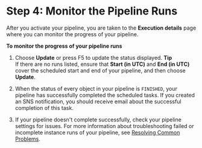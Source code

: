 # Step 4: Monitor the Pipeline Runs<a name="dp-import-ddb-execution-pipeline-console"></a>

After you activate your pipeline, you are taken to the **Execution details** page where you can monitor the progress of your pipeline\.

**To monitor the progress of your pipeline runs**

1. Choose **Update** or press F5 to update the status displayed\.
**Tip**  
If there are no runs listed, ensure that **Start \(in UTC\)** and **End \(in UTC\)** cover the scheduled start and end of your pipeline, and then choose **Update**\.

1. When the status of every object in your pipeline is `FINISHED`, your pipeline has successfully completed the scheduled tasks\. If you created an SNS notification, you should receive email about the successful completion of this task\.

1. If your pipeline doesn't complete successfully, check your pipeline settings for issues\. For more information about troubleshooting failed or incomplete instance runs of your pipeline, see [Resolving Common Problems](dp-check-when-run-fails.md)\.
